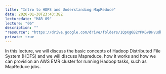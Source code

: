 ```yaml
---
title: "Intro to HDFS and Understanding MapReduce"
date: 2020-01-30T23:43:38Z
lecturedate: "MAR 09"
lecture: "06"
description: ""
"resource": "https://drive.google.com/drive/folders/1QpKg6B2YPKGvDHvudkVI6H5MlwkGiFs2"
private: true
---
```


In this lecture, we will discuss the basic concepts of Hadoop Distributed File System (HDFS) and we will discuss Mapreduce, how it works and how we can provision an AWS EMR cluster for running Hadoop tasks, such as MapReduce jobs.
